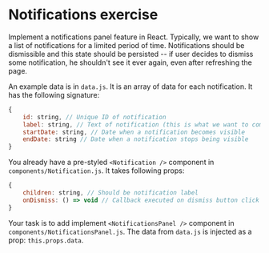 # Notifications exercise

Implement a notifications panel feature in React. Typically, we want to show a list of notifications for a limited period of time. Notifications should be dismissible and this state should be persisted -- if user decides to dismiss some notification, he shouldn't see it ever again, even after refreshing the page.

An example data is in `data.js`. It is an array of data for each notification. It has the following signature:
``` javascript
{
    id: string, // Unique ID of notification
    label: string, // Text of notification (this is what we want to communicate to our users via our Notification component)
    startDate: string, // Date when a notification becomes visible
    endDate: string // Date when a notification stops being visible
}
```

You already have a pre-styled `<Notification />` component in `components/Notification.js`. It takes following props:
``` javascript 
{
    children: string, // Should be notification label
    onDismiss: () => void // Callback executed on dismiss button click
}
```

Your task is to add implement `<NotificationsPanel />` component in `components/NotificationsPanel.js`.
The data from `data.js` is injected as a prop: `this.props.data`.


